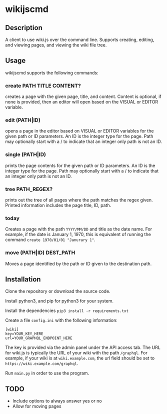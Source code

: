 # wikijscmd
## Description
A client to use wiki.js over the command line. Supports creating, editing,
and viewing pages, and viewing the wiki file tree.

## Usage
wikijscmd supports the following commands:

### create PATH TITLE CONTENT?
creates a page with the given page, title, and content. Content is optional, 
if none is provided, then an editor will open based on the VISUAL or EDITOR 
variable. 

### edit (PATH|ID)
opens a page in the editor based on VISUAL or EDITOR variables for the given 
path or ID parameters. An ID is the integer type for the page. Path may 
optionally start with a / to indicate that an integer only path is not an ID.

### single (PATH|ID)
prints the page contents for the given  path or ID parameters. An ID is the 
integer type for the page. Path may optionally start with a / to indicate that 
an integer only path is not an ID.

### tree PATH\_REGEX?
prints out the tree of all pages where the path matches the regex given.
Printed information includes the page title, ID, path.

### today
Creates a page with the path `YYYY/MM/DD` and title as the date name. For 
example, if the date is January 1, 1970, this is equivalent of running the
command `create 1970/01/01 "Janurary 1"`.

### move (PATH|ID) DEST\_PATH
Moves a page identified by the path or ID given to the destination path.

## Installation
Clone the repository or download the source code.

Install python3, and pip for python3 for your system.

Install the dependencies
`pip3 install -r requirements.txt`

Create a file `config.ini` with the following information:
```
[wiki]
key=YOUR_KEY_HERE
url=YOUR_GRAPHQL_ENDPOINT_HERE
```
The key is provided via the admin panel under the API access tab. The URL
for wiki.js is typically the URL of your wiki with the path `/graphql`. For
example, if your wiki is at `wiki.example.com`, the url field should be set to
`https://wiki.example.com/graphql`.

Run `main.py` in order to use the program.


## TODO
- Include options to always answer yes or no
- Allow for moving pages

